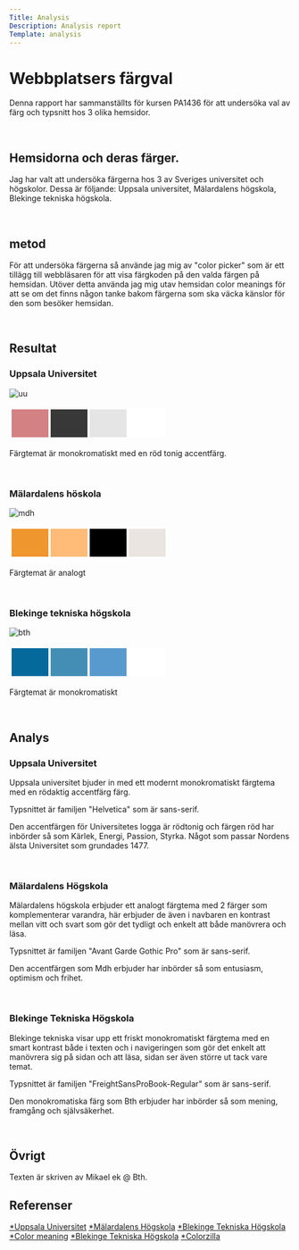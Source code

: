 ```yaml
---
Title: Analysis
Description: Analysis report
Template: analysis
---
```


<div class = "main-content">
    <h1>Webbplatsers färgval</h1>
    <p>
   Denna rapport har sammanställts för kursen PA1436 för att undersöka val av färg och typsnitt hos 3 olika hemsidor.
    </p>
    <br>
    <h2>Hemsidorna och deras färger.</h2>
    <p>Jag har valt att undersöka färgerna hos 3 av Sveriges universitet och högskolor.
    Dessa är följande: Uppsala universitet, Mälardalens högskola, Blekinge tekniska högskola.</p>
    <br>
    <h2>metod</h2>
    <p>För att undersöka färgerna så använde jag mig av "color picker" som är ett tillägg till webbläsaren för att visa färgkoden på den valda färgen på hemsidan.
    Utöver detta använda jag mig utav hemsidan color meanings för att se om det finns någon tanke bakom färgerna som ska väcka känslor för den som besöker hemsidan.</p>
    <br>
    <h2>Resultat</h2>
    <h3>Uppsala Universitet</h3>
    <img src="../image/uu.png" alt="uu">
    <table style="border-spacing: 4px; border-collapse: separate">
    <tr>
    <td style="height: 50px; width: 50px; background-color: #D48184">
    <td style="height: 50px; width: 50px; background-color: #383838">
    <td style="height: 50px; width: 50px; background-color: #E5E5E5">
    <td style="height: 50px; width: 50px; background-color: #FFFFFF">
    </tr>
    </table>
    <p>Färgtemat är monokromatiskt med en röd tonig accentfärg.</p>
    <br>
    <h3>Mälardalens höskola</h3>
    <img src="../image/mdh.png" alt="mdh">
    <table style="border-spacing: 4px; border-collapse: separate">
    <tr>
    <td style="height: 50px; width: 50px; background-color: #EF962E">
    <td style="height: 50px; width: 50px; background-color:  #FFBB77">
    <td style="height: 50px; width: 50px; background-color: #000000">
    <td style="height: 50px; width: 50px; background-color: #EAE5E1">
    </tr>
    </table>
    <p>Färgtemat är analogt</p>
    <br>
    <h3>Blekinge tekniska högskola</h3>
    <img src="../image/bth.png" alt="bth">
    <table style="border-spacing: 4px; border-collapse: separate">
    <tr>
    <td style="height: 50px; width: 50px; background-color: #06699C">
    <td style="height: 50px; width: 50px; background-color: #448EB5">
    <td style="height: 50px; width: 50px; background-color: #599ACE">
    <td style="height: 50px; width: 50px; background-color: #FFFFFF">
    </tr>
    </table>
    <p>Färgtemat är monokromatiskt</p>
    <br>
    <h2>Analys</h2>
    <h3>Uppsala Universitet</h3>
    <p>Uppsala universitet bjuder in med ett modernt monokromatiskt färgtema med en rödaktig accentfärg färg.</p>
    <p>Typsnittet är familjen "Helvetica" som är sans-serif.</p>
    <p>Den accentfärgen för Universitetes logga är rödtonig och färgen röd har inbörder så som Kärlek, Energi, Passion, Styrka. Något som passar Nordens älsta Universitet som grundades 1477. </p>
    <br>
    <h3>Mälardalens Högskola</h3>
    <p>Mälardalens högskola erbjuder ett analogt färgtema med 2 färger som komplementerar varandra, här erbjuder de även i navbaren en kontrast mellan vitt och svart som gör det tydligt och enkelt att både manövrera och läsa.</p>
    <p>Typsnittet är familjen "Avant Garde Gothic Pro" som är sans-serif.</p>
    <p>Den accentfärgen som Mdh erbjuder har inbörder så som entusiasm, optimism och frihet. </p>
    <br>
    <h3>Blekinge Tekniska Högskola</h3>
    <p>Blekinge tekniska visar upp ett friskt monokromatiskt färgtema med en smart kontrast både i texten och i navigeringen som gör det enkelt att manövrera sig på sidan och att läsa, sidan ser även större ut tack vare temat.</p>
    <p>Typsnittet är familjen "FreightSansProBook-Regular" som är sans-serif.</p>
    <p>Den monokromatiska färg som Bth erbjuder har inbörder så som mening, framgång och självsäkerhet. </p>
    <br>
    <h2>Övrigt</h2>
    <p>Texten är skriven av Mikael ek @ Bth.</p>
    <h2>Referenser</h2>
     <a href="https://www.uu.se">*Uppsala Universitet</a>
     <a href="https://www.mdh.se/">*Mälardalens Högskola</a>
    <a href="https://www.bth.se/">*Blekinge Tekniska Högskola</a>
    <a href="https://www.color-meanings.com/">*Color meaning</a>
    <a href="https://www.bth.se/">*Blekinge Tekniska Högskola</a>
    <a href="https://www.colorzilla.com/">*Colorzilla</a>


</div>
